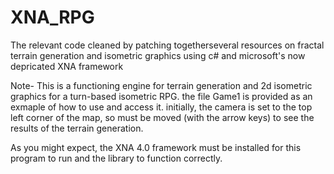 XNA_RPG
=======

The relevant code cleaned by patching togetherseveral resources on fractal terrain generation and isometric graphics using c# and microsoft's now depricated XNA framework



Note-  This is a functioning engine for terrain generation and 2d isometric graphics for a turn-based isometric RPG. the file Game1 is provided as an exmaple of how to use and access it.
initially, the camera is set to the top left corner of the map, so must be moved (with the arrow keys) to see the results of the terrain generation.

As you might expect, the XNA 4.0 framework must be installed for this program to run and the library to function correctly.
